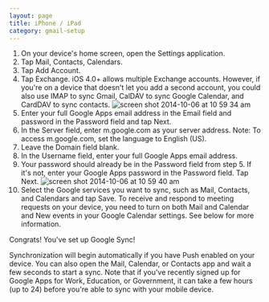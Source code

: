 ```yaml
---
layout: page
title: iPhone / iPad
category: gmail-setup
---
```


1. On your device's home screen, open the Settings application.
2. Tap Mail, Contacts, Calendars.
3. Tap Add Account. 
4. Tap Exchange. iOS 4.0+ allows multiple Exchange accounts. However, if you're on a device that doesn't let you add a second account, you could also use IMAP to sync Gmail, CalDAV to sync Google Calendar, and CardDAV to sync contacts. 
![screen shot 2014-10-06 at 10 59 34 am](https://cloud.githubusercontent.com/assets/81055/4527739/8f310f16-4d69-11e4-818e-9c51735b8020.png)
5. Enter your full Google Apps email address in the Email field and password in the Password field and tap Next.
6. In the Server field, enter m.google.com as your server address. Note: To access m.google.com, set the language to English (US).
7. Leave the Domain field blank.
8. In the Username field, enter your full Google Apps email address.
9. Your password should already be in the Password field from step 5. If it's not, enter your Google Apps password in the Password field. Tap Next. ![screen shot 2014-10-06 at 10 59 40 am](https://cloud.githubusercontent.com/assets/81055/4527754/a9690e92-4d69-11e4-8114-dc1eca084ab5.png)
10. Select the Google services you want to sync, such as Mail, Contacts, and Calendars and tap Save. To receive and respond to meeting requests on your device, you need to turn on both Mail and Calendar and New events in your Google Calendar settings. See below for more information.

Congrats! You've set up Google Sync!

Synchronization will begin automatically if you have Push enabled on your device. You can also open the Mail, Calendar, or Contacts app and wait a few seconds to start a sync. Note that if you've recently signed up for Google Apps for Work, Education, or Government, it can take a few hours (up to 24) before you're able to sync with your mobile device.
